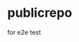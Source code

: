 # publicrepo
for e2e test















































































































































































































































































































































































































































































































































































































































































































































































































































































































































































































































































































































































































































































































































































































































































































































































































































































































































































































































































































































































































































































































































































































































































































































































































































































































































































































































































































































